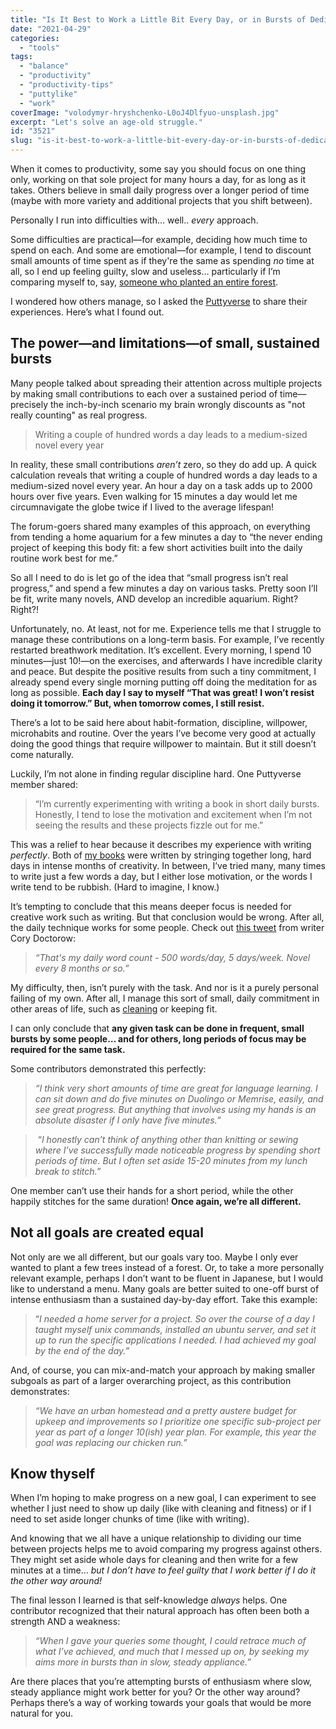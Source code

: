 ```yaml
---
title: "Is It Best to Work a Little Bit Every Day, or in Bursts of Dedication?"
date: "2021-04-29"
categories: 
  - "tools"
tags: 
  - "balance"
  - "productivity"
  - "productivity-tips"
  - "puttylike"
  - "work"
coverImage: "volodymyr-hryshchenko-L0oJ4Dlfyuo-unsplash.jpg"
excerpt: "Let's solve an age-old struggle."
id: "3521"
slug: "is-it-best-to-work-a-little-bit-every-day-or-in-bursts-of-dedication"
---
```


When it comes to productivity, some say you should focus on one thing only, working on that sole project for many hours a day, for as long as it takes. Others believe in small daily progress over a longer period of time (maybe with more variety and additional projects that you shift between).

Personally I run into difficulties with… well.. _every_ approach.

<!--more-->

Some difficulties are practical—for example, deciding how much time to spend on each. And some are emotional—for example, I tend to discount small amounts of time spent as if they're the same as spending _no_ time at all, so I end up feeling guilty, slow and useless… particularly if I’m comparing myself to, say, [someone who planted an entire forest](https://www.youtube.com/watch?v=ndWyBU9mWlM).

I wondered how others manage, so I asked the [Puttyverse](http://theputtytribe.com/) to share their experiences. Here’s what I found out.

## **The power—and limitations—of small, sustained bursts**

Many people talked about spreading their attention across multiple projects by making small contributions to each over a sustained period of time—precisely the inch-by-inch scenario my brain wrongly discounts as "not really counting" as real progress.

> Writing a couple of hundred words a day leads to a medium-sized novel every year

In reality, these small contributions _aren’t_ zero, so they do add up. A quick calculation reveals that writing a couple of hundred words a day leads to a medium-sized novel every year. An hour a day on a task adds up to 2000 hours over five years. Even walking for 15 minutes a day would let me circumnavigate the globe twice if I lived to the average lifespan!

The forum-goers shared many examples of this approach, on everything from tending a home aquarium for a few minutes a day to “the never ending project of keeping this body fit: a few short activities built into the daily routine work best for me.”

So all I need to do is let go of the idea that “small progress isn’t real progress,” and spend a few minutes a day on various tasks. Pretty soon I’ll be fit, write many novels, AND develop an incredible aquarium. Right? Right?!

Unfortunately, no. At least, not for me. Experience tells me that I struggle to manage these contributions on a long-term basis. For example, I’ve recently restarted breathwork meditation. It’s excellent. Every morning, I spend 10 minutes—just 10!—on the exercises, and afterwards I have incredible clarity and peace. But despite the positive results from such a tiny commitment, I already spend every single morning putting off doing the meditation for as long as possible. **Each day I say to myself “That was great! I won’t resist doing it tomorrow.” But, when tomorrow comes, I still resist.**

There’s a lot to be said here about habit-formation, discipline, willpower, microhabits and routine. Over the years I’ve become very good at actually doing the good things that require willpower to maintain. But it still doesn’t come naturally.

Luckily, I’m not alone in finding regular discipline hard. One Puttyverse member shared:

> “I’m currently experimenting with writing a book in short daily bursts. Honestly, I tend to lose the motivation and excitement when I’m not seeing the results and these projects fizzle out for me.” 

This was a relief to hear because it describes my experience with writing _perfectly_. Both of [my books](https://enhughesiasm.com/books/) were written by stringing together long, hard days in intense months of creativity. In between, I’ve tried many, many times to write just a few words a day, but I either lose motivation, or the words I write tend to be rubbish. (Hard to imagine, I know.)

It’s tempting to conclude that this means deeper focus is needed for creative work such as writing. But that conclusion would be wrong. After all, the daily technique works for some people. Check out [this tweet](https://twitter.com/doctorow/status/1257433774561857536) from writer Cory Doctorow:

> _“That's my daily word count - 500 words/day, 5 days/week. Novel every 8 months or so.”_

My difficulty, then, isn’t purely with the task. And nor is it a purely personal failing of my own. After all, I manage this sort of small, daily commitment in other areas of life, such as [cleaning](https://puttylike.com/reversing-a-downward-spiral-with-physics-cleaning-spray/) or keeping fit. 

I can only conclude that **any given task can be done in frequent, small bursts by some people… and for others, long periods of focus may be required for the same task.**

Some contributors demonstrated this perfectly: 

> _“I think very short amounts of time are great for language learning. I can sit down and do five minutes on Duolingo or Memrise, easily, and see great progress. But anything that involves using my hands is an absolute disaster if I only have five minutes.”_

>  “_I honestly can’t think of anything other than knitting or sewing where I’ve successfully made noticeable progress by spending short periods of time. But I often set aside 15-20 minutes from my lunch break to stitch.”_

One member can’t use their hands for a short period, while the other happily stitches for the same duration! **Once again, we’re all different.**

## **Not all goals are created equal**

Not only are we all different, but our goals vary too. Maybe I only ever wanted to plant a few trees instead of a forest. Or, to take a more personally relevant example, perhaps I don’t want to be fluent in Japanese, but I would like to understand a menu. Many goals are better suited to one-off burst of intense enthusiasm than a sustained day-by-day effort. Take this example:

> “_I needed a home server for a project. So over the course of a day I taught myself unix commands, installed an ubuntu server, and set it up to run the specific applications I needed. I had achieved my goal by the end of the day.”_

And, of course, you can mix-and-match your approach by making smaller subgoals as part of a larger overarching project, as this contribution demonstrates:

> _“We have an urban homestead and a pretty austere budget for upkeep and improvements so I prioritize one specific sub-project per year as part of a longer 10(ish) year plan. For example, this year the goal was replacing our chicken run.”_

## **Know thyself**

When I’m hoping to make progress on a new goal, I can experiment to see whether I just need to show up daily (like with cleaning and fitness) or if I need to set aside longer chunks of time (like with writing).

And knowing that we all have a unique relationship to dividing our time between projects helps me to avoid comparing my progress against others. They might set aside whole days for cleaning and then write for a few minutes at a time… _but I don’t have to feel guilty that I work better if I do it the other way around!_

The final lesson I learned is that self-knowledge _always_ helps. One contributor recognized that their natural approach has often been both a strength AND a weakness:

> _“When I gave your queries some thought, I could retrace much of what I’ve achieved, and much that I messed up on, by seeking my aims more in bursts than in slow, steady appliance.”_

Are there places that you’re attempting bursts of enthusiasm where slow, steady appliance might work better for you? Or the other way around? Perhaps there’s a way of working towards your goals that would be more natural for you.
